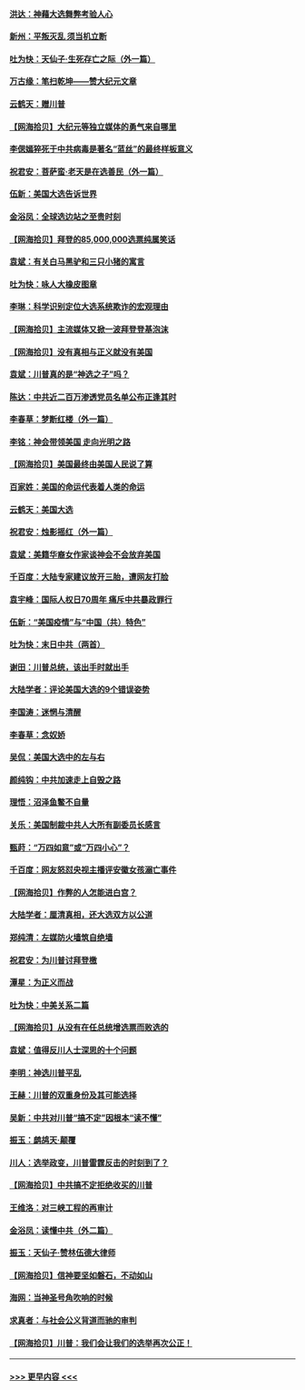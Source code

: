 #### [洪达：神藉大选舞弊考验人心](../pages/nsc993/n12631962.md?t=12192151) 
#### [新州：平叛灭乱  须当机立断](../pages/nsc993/n12631946.md?t=12192151) 
#### [吐为快：天仙子‧生死存亡之际（外一篇）](../pages/nsc993/n12631927.md?t=12192151) 
#### [万古缘：笔扫乾坤——赞大纪元文章](../pages/nsc993/n12631922.md?t=12192151) 
#### [云鹤天：赠川普](../pages/nsc993/n12631823.md?t=12192151) 
#### [【网海拾贝】大纪元等独立媒体的勇气来自哪里](../pages/nsc993/n12629961.md?t=12192151) 
#### [李偲嫣猝死于中共病毒是著名“蓝丝”的最终样板意义](../pages/nsc993/n12628812.md?t=12192151) 
#### [祝君安：菩萨蛮·老天是在选善民（外一篇）](../pages/nsc993/n12628793.md?t=12192151) 
#### [伍新：美国大选告诉世界](../pages/nsc993/n12628768.md?t=12192151) 
#### [金浴凤：全球选边站之至贵时刻](../pages/nsc993/n12627318.md?t=12192151) 
#### [【网海拾贝】拜登的85,000,000选票纯属笑话](../pages/nsc993/n12626569.md?t=12192151) 
#### [袁斌：有关白马黑驴和三只小猪的寓言](../pages/nsc993/n12626198.md?t=12192151) 
#### [吐为快：咏人大橡皮图章](../pages/nsc993/n12624470.md?t=12192151) 
#### [李琳：科学识别定位大选系统欺诈的宏观理由](../pages/nsc993/n12624340.md?t=12192151) 
#### [【网海拾贝】主流媒体又掀一波拜登登基泡沫](../pages/nsc993/n12624000.md?t=12192151) 
#### [【网海拾贝】没有真相与正义就没有美国](../pages/nsc993/n12621885.md?t=12192151) 
#### [袁斌：川普真的是“神选之子”吗？](../pages/nsc993/n12621749.md?t=12192151) 
#### [陈达：中共近二百万渗透党员名单公布正逢其时](../pages/nsc993/n12620870.md?t=12192151) 
#### [李春草：梦断红楼（外一篇）](../pages/nsc993/n12619122.md?t=12192151) 
#### [李铭：神会带领美国 走向光明之路](../pages/nsc993/n12618584.md?t=12192151) 
#### [【网海拾贝】美国最终由美国人民说了算](../pages/nsc993/n12617255.md?t=12192151) 
#### [百家姓：美国的命运代表着人类的命运](../pages/nsc993/n12615838.md?t=12192151) 
#### [云鹤天：美国大选](../pages/nsc993/n12615994.md?t=12192151) 
#### [祝君安：烛影摇红（外一篇）](../pages/nsc993/n12615975.md?t=12192151) 
#### [袁斌：美籍华裔女作家谈神会不会放弃美国](../pages/nsc993/n12615263.md?t=12192151) 
#### [千百度：大陆专家建议放开三胎，遭网友打脸](../pages/nsc993/n12614456.md?t=12192151) 
#### [袁宇峰：国际人权日70周年 痛斥中共暴政罪行](../pages/nsc993/n12611965.md?t=12192151) 
#### [伍新：“美国疫情”与“中国（共）特色”](../pages/nsc993/n12611463.md?t=12192151) 
#### [吐为快：末日中共（两首）](../pages/nsc993/n12611461.md?t=12192151) 
#### [谢田：川普总统，该出手时就出手](../pages/nsc993/n12610905.md?t=12192151) 
#### [大陆学者：评论美国大选的9个错误姿势](../pages/nsc993/n12609586.md?t=12192151) 
#### [李国涛：迷惘与清醒](../pages/nsc993/n12607532.md?t=12192151) 
#### [李春草：念奴娇](../pages/nsc993/n12607083.md?t=12192151) 
#### [吴侃：美国大选中的左与右](../pages/nsc993/n12607054.md?t=12192151) 
#### [颜纯钩：中共加速走上自毁之路](../pages/nsc993/n12606473.md?t=12192151) 
#### [理悟：沼泽鱼鳖不自量](../pages/nsc993/n12606454.md?t=12192151) 
#### [关乐：美国制裁中共人大所有副委员长感言](../pages/nsc993/n12606442.md?t=12192151) 
#### [甄莳：“万四如意”或“万四小心”？](../pages/nsc993/n12606091.md?t=12192151) 
#### [千百度：网友怒怼央视主播评安徽女孩溺亡事件](../pages/nsc993/n12605370.md?t=12192151) 
#### [【网海拾贝】作弊的人怎能进白宫？](../pages/nsc993/n12603546.md?t=12192151) 
#### [大陆学者：厘清真相，还大选双方以公道](../pages/nsc993/n12603475.md?t=12192151) 
#### [郑纯清：左媒防火墙筑自绝墙](../pages/nsc993/n12602226.md?t=12192151) 
#### [祝君安：为川普讨拜登檄](../pages/nsc993/n12602199.md?t=12192151) 
#### [潭星：为正义而战](../pages/nsc993/n12600926.md?t=12192151) 
#### [吐为快：中美关系二篇](../pages/nsc993/n12600908.md?t=12192151) 
#### [【网海拾贝】从没有在任总统增选票而败选的](../pages/nsc993/n12600435.md?t=12192151) 
#### [袁斌：值得反川人士深思的十个问题](../pages/nsc993/n12600332.md?t=12192151) 
#### [李明：神选川普平乱](../pages/nsc993/n12599751.md?t=12192151) 
#### [王赫：川普的双重身份及其可能选择](../pages/nsc993/n12599723.md?t=12192151) 
#### [吴新：中共对川普“搞不定”因根本“读不懂”](../pages/nsc993/n12599502.md?t=12192151) 
#### [振玉：鹧鸪天‧颠覆](../pages/nsc993/n12599494.md?t=12192151) 
#### [川人：选举政变，川普雷霆反击的时刻到了？](../pages/nsc993/n12599291.md?t=12192151) 
#### [【网海拾贝】中共搞不定拒绝收买的川普](../pages/nsc993/n12598955.md?t=12192151) 
#### [王维洛：对三峡工程的再审计](../pages/nsc993/n12598436.md?t=12192151) 
#### [金浴凤：读懂中共（外二篇）](../pages/nsc993/n12597943.md?t=12192151) 
#### [振玉：天仙子‧赞林伍德大律师](../pages/nsc993/n12597929.md?t=12192151) 
#### [【网海拾贝】信神要坚如磐石，不动如山](../pages/nsc993/n12597901.md?t=12192151) 
#### [海网：当神圣号角吹响的时候](../pages/nsc993/n12595891.md?t=12192151) 
#### [求真者：与社会公义背道而驰的审判](../pages/nsc993/n12595868.md?t=12192151) 
#### [【网海拾贝】川普：我们会让我们的选举再次公正！](../pages/nsc993/n12594930.md?t=12192151) 

----
#### [ >>> 更早内容 <<< ](../indexes/nsc993-earlier.md)
